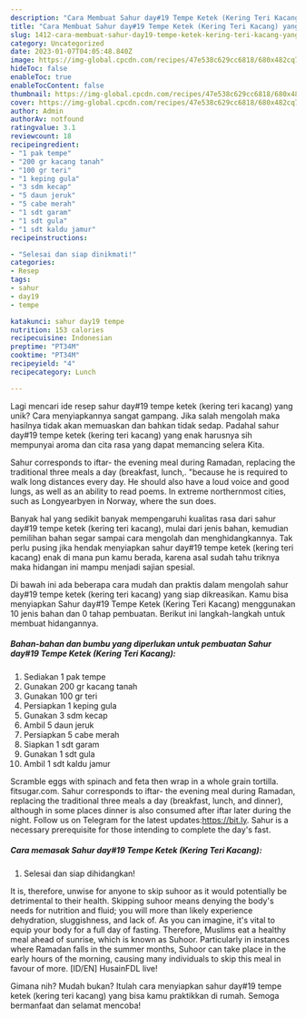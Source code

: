 ```yaml
---
description: "Cara Membuat Sahur day#19 Tempe Ketek (Kering Teri Kacang) yang Enak"
title: "Cara Membuat Sahur day#19 Tempe Ketek (Kering Teri Kacang) yang Enak"
slug: 1412-cara-membuat-sahur-day19-tempe-ketek-kering-teri-kacang-yang-enak
category: Uncategorized
date: 2023-01-07T04:05:48.840Z
image: https://img-global.cpcdn.com/recipes/47e538c629cc6818/680x482cq70/sahur-day19-tempe-ketek-kering-teri-kacang-foto-resep-utama.jpg
hideToc: false
enableToc: true
enableTocContent: false
thumbnail: https://img-global.cpcdn.com/recipes/47e538c629cc6818/680x482cq70/sahur-day19-tempe-ketek-kering-teri-kacang-foto-resep-utama.jpg
cover: https://img-global.cpcdn.com/recipes/47e538c629cc6818/680x482cq70/sahur-day19-tempe-ketek-kering-teri-kacang-foto-resep-utama.jpg
author: Admin
authorAv: notfound
ratingvalue: 3.1
reviewcount: 18
recipeingredient:
- "1 pak tempe"
- "200 gr kacang tanah"
- "100 gr teri"
- "1 keping gula"
- "3 sdm kecap"
- "5 daun jeruk"
- "5 cabe merah"
- "1 sdt garam"
- "1 sdt gula"
- "1 sdt kaldu jamur"
recipeinstructions:

- "Selesai dan siap dinikmati!"
categories:
- Resep
tags:
- sahur
- day19
- tempe

katakunci: sahur day19 tempe 
nutrition: 153 calories
recipecuisine: Indonesian
preptime: "PT34M"
cooktime: "PT34M"
recipeyield: "4"
recipecategory: Lunch

---
```





Lagi mencari ide resep sahur day#19 tempe ketek (kering teri kacang) yang unik? Cara menyiapkannya sangat gampang. Jika salah mengolah maka hasilnya tidak akan memuaskan dan bahkan tidak sedap. Padahal sahur day#19 tempe ketek (kering teri kacang) yang enak harusnya sih mempunyai aroma dan cita rasa yang dapat memancing selera Kita.





Sahur corresponds to iftar- the evening meal during Ramadan, replacing the traditional three meals a day (breakfast, lunch,. &#34;because he is required to walk long distances every day. He should also have a loud voice and good lungs, as well as an ability to read poems. In extreme northernmost cities, such as Longyearbyen in Norway, where the sun does.

Banyak hal yang sedikit banyak mempengaruhi kualitas rasa dari sahur day#19 tempe ketek (kering teri kacang), mulai dari jenis bahan, kemudian pemilihan bahan segar sampai cara mengolah dan menghidangkannya. Tak perlu pusing jika hendak menyiapkan sahur day#19 tempe ketek (kering teri kacang) enak di mana pun kamu berada, karena asal sudah tahu triknya maka hidangan ini mampu menjadi sajian spesial.






Di bawah ini ada beberapa cara mudah dan praktis dalam mengolah sahur day#19 tempe ketek (kering teri kacang) yang siap dikreasikan. Kamu bisa menyiapkan Sahur day#19 Tempe Ketek (Kering Teri Kacang) menggunakan 10 jenis bahan dan 0 tahap pembuatan. Berikut ini langkah-langkah untuk membuat hidangannya.

<!--inarticleads1-->

##### Bahan-bahan dan bumbu yang diperlukan untuk pembuatan Sahur day#19 Tempe Ketek (Kering Teri Kacang):

1. Sediakan 1 pak tempe
1. Gunakan 200 gr kacang tanah
1. Gunakan 100 gr teri
1. Persiapkan 1 keping gula
1. Gunakan 3 sdm kecap
1. Ambil 5 daun jeruk
1. Persiapkan 5 cabe merah
1. Siapkan 1 sdt garam
1. Gunakan 1 sdt gula
1. Ambil 1 sdt kaldu jamur


Scramble eggs with spinach and feta then wrap in a whole grain tortilla. fitsugar.com. Sahur corresponds to iftar- the evening meal during Ramadan, replacing the traditional three meals a day (breakfast, lunch, and dinner), although in some places dinner is also consumed after iftar later during the night. Follow us on Telegram for the latest updates:https://bit.ly. Sahur is a necessary prerequisite for those intending to complete the day&#39;s fast. 

<!--inarticleads2-->

##### Cara memasak Sahur day#19 Tempe Ketek (Kering Teri Kacang):


1. Selesai dan siap dihidangkan!

It is, therefore, unwise for anyone to skip suhoor as it would potentially be detrimental to their health. Skipping suhoor means denying the body&#39;s needs for nutrition and fluid; you will more than likely experience dehydration, sluggishness, and lack of. As you can imagine, it&#39;s vital to equip your body for a full day of fasting. Therefore, Muslims eat a healthy meal ahead of sunrise, which is known as Suhoor. Particularly in instances where Ramadan falls in the summer months, Suhoor can take place in the early hours of the morning, causing many individuals to skip this meal in favour of more. [ID/EN] HusainFDL live! 

Gimana nih? Mudah bukan? Itulah cara menyiapkan sahur day#19 tempe ketek (kering teri kacang) yang bisa kamu praktikkan di rumah. Semoga bermanfaat dan selamat mencoba!
